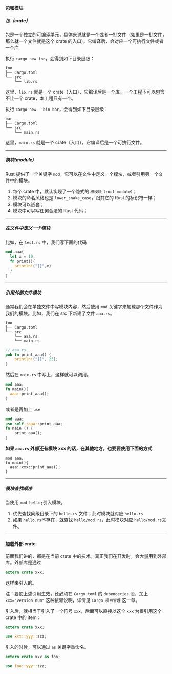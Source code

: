 #### 包和模块

##### 包（crate）

包是一个独立的可编译单元，具体来说就是一个或者一批文件（如果是一批文件，那么就一个文件就是这个 crate 的入口)。它编译后，会对应一个可执行文件或者一个库

执行 `cargo new foo`，会得到如下目录层级：

```
foo
├── Cargo.toml
└── src
    └── lib.rs
```

这里，`lib.rs` 就是一个 crate（入口），它编译后是一个库。一个工程下可以包含不止一个 crate，本工程只有一个。

执行 `cargo new --bin bar`，会得到如下目录层级：

```
bar
├── Cargo.toml
└── src
    └── main.rs
```

这里，`main.rs` 就是一个 crate（入口），它编译后是一个可执行文件。

---

##### 模块(module)

Rust 提供了一个关键字 `mod`，它可以在文件中定义一个模块，或者引用另一个文件中的模块。

1. 每个 crate 中，默认实现了一个隐式的 `根模块（root module）`；
2. 模块的命名风格也是 `lower_snake_case`，跟其它的 Rust 的标识符一样；
3. 模块可以嵌套；
4. 模块中可以写任何合法的 Rust 代码；

---

##### 在文件中定义一个模块

比如，在 `test.rs` 中，我们写下面的代码

```rust
mod aaa{
  let x = 10;
  fn print(){
    println!("{}",x)
  }
}
```

---

##### 引用外部文件模块

通常我们会在单独文件中写模块内容，然后使用 `mod` 关键字来加载那个文件作为我们的模块。比如，我们在 src 下新建了文件 `aaa.rs`。

```
foo
├── Cargo.toml
└── src
    └── aaa.rs
    └── main.rs
```

```rust
// aaa.rs
pub fn print_aaa() {
    println!("{}", 25);
}
```

然后在 `main.rs` 中写上，这样就可以调用。

```rust
mod aaa;
fn main(){
  aaa::print_aaa();
}
```

或者是再加上 `use`

```rust
mod aaa;
use self::aaa::print_aaa;
fn main () {
    print_aaa();
}
```

**如果 `aaa.rs` 外部还有模块 xxx 的话，在其他地方，也要要使用下面的方式**

```
mod aaa;
fn main(){
  aaa::xxx::print_aaa();
}
```

---

##### 模块查找顺序

当使用 `mod hello;`引入模块。

1. 优先查找同级目录下的 `hello.rs` 文件；此时模块就对应 `hello.rs`
1. 如果 `hello.rs`不存在，就查找 `hello/mod.rs`，此时模块对应 `hello/mod.rs`文件。

---



#### 加载外部 crate

前面我们讲的，都是在当前 crate 中的技术。真正我们在开发时，会大量用到外部库。外部库是通过

```rust
extern crate xxx;
```

这样来引入的。

注：要使上述引用生效，还必须在 `Cargo.toml` 的 `dependecies` 段，加上 `xxx="version num"` 这种依赖说明，详情见 `Cargo 项目管理` 这一章。

引入后，就相当于引入了一个符号 `xxx`，后面可以直接以这个 `xxx` 为根引用这个 crate 中的 item：

```rust
extern crate xxx;

use xxx::yyy::zzz;
```

引入的时候，可以通过 `as` 关键字重命名。

```rust
extern crate xxx as foo;

use foo::yyy::zzz;
```